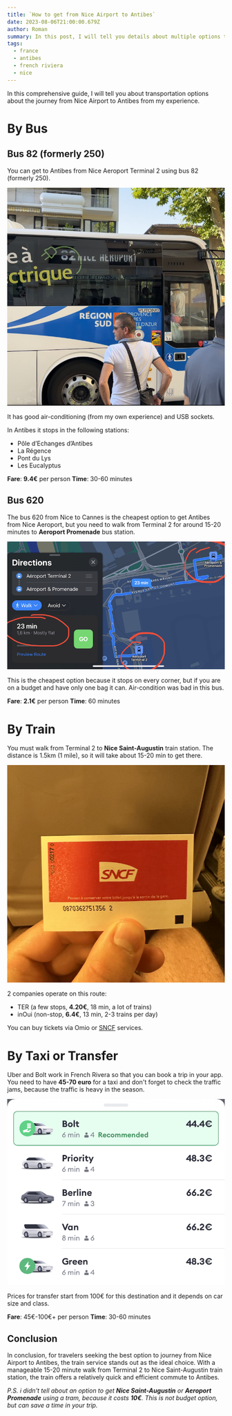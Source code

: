 ```yaml
---
title: `How to get from Nice Airport to Antibes`
date: 2023-08-06T21:00:00.679Z
author: Roman
summary: In this post, I will tell you details about multiple options to get Antibes from Nice Aeroport
tags:
  - france
  - antibes
  - french riviera
  - nice
---
```


In this comprehensive guide, I will tell you about transportation options about the journey from Nice Airport to Antibes from my experience.

# By Bus

## Bus 82 (formerly 250)

You can get to Antibes from Nice Aeroport Terminal 2 using bus 82 (formerly 250). 

![Bus 82 from and to Nice aeroport](/static/img/how-to-from-nice-airport-to-antibes/nice_antibes_bus_82.png "Bus 82 from and to Nice aeroport")

It has good air-conditioning (from my own experience) and USB sockets.

In Antibes it stops in the following stations:

- Pôle d’Echanges d’Antibes
- La Régence
- Pont du Lys
- Les Eucalyptus

**Fare**: **9.4€** per person
**Time**: 30-60 minutes

## Bus 620

The bus 620 from Nice to Cannes is the cheapest option to get Antibes from Nice Aeroport, but you need to walk from Terminal 2 for around 15-20 minutes to **Aeroport Promenade** bus station. 

![Walk route to Aeroport Promenade station](/static/img/how-to-from-nice-airport-to-antibes/nice_antibes_620_bus.png "Walk route to Aeroport Promenade station")

This is the cheapest option because it stops on every corner, but if you are on a budget and have only one bag it can. Air-condition was bad in this bus.

**Fare**: **2.1€** per person
**Time**: 60 minutes

# By Train

You must walk from Terminal 2 to **Nice Saint-Augustin** train station. The distance is 1.5km (1 mile), so it will take about 15-20 min to get there.

![Train ticket SNCF](/static/img/how-to-from-nice-airport-to-antibes/nice_antibes_sncf_ticket.png "Train ticket SNCF")

2 companies operate on this route: 

- TER (a few stops, **4.20€**, 18 min, a lot of trains)
- inOui (non-stop, **6.4€**, 13 min, 2-3 trains per day)

You can buy tickets via Omio or [SNCF](https://www.sncf-connect.com/) services.

# By Taxi or Transfer

Uber and Bolt work in French Rivera so that you can book a trip in your app. You need to have **45-70 euro** for a taxi and don't forget to check the traffic jams, because the traffic is heavy in the season.

![Bolt taxi prices from Nice Aeroport to Antibes](/static/img/how-to-from-nice-airport-to-antibes//nice_antibes_taxi_prices.png "Bolt taxi prices from Nice Aeroport to Antibes")

Prices for transfer start from 100€ for this destination and it depends on car size and class.

**Fare**: 45€-100€+ per person
**Time**: 30-60 minutes

## Conclusion

In conclusion, for travelers seeking the best option to journey from Nice Airport to Antibes, the train service stands out as the ideal choice. With a manageable 15-20 minute walk from Terminal 2 to Nice Saint-Augustin train station, the train offers a relatively quick and efficient commute to Antibes.

*P.S. i didn't tell about an option to get **Nice Saint-Augustin** or **Aeroport Promenade** using a tram, because it costs **10€**. This is not budget option, but can save a time in your trip.*

